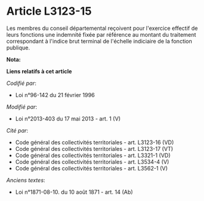 # Article L3123-15

Les membres du conseil départemental  reçoivent pour l'exercice effectif de leurs fonctions une indemnité fixée par référence
au montant du traitement correspondant à l'indice brut terminal de l'échelle indiciaire de la fonction publique.

**Nota:**



**Liens relatifs à cet article**

_Codifié par_:

  - Loi n°96-142 du 21 février 1996

_Modifié par_:

  - Loi n°2013-403 du 17 mai 2013 - art. 1 (V)

_Cité par_:

  - Code général des collectivités territoriales - art. L3123-16 (VD)
  - Code général des collectivités territoriales - art. L3123-17 (VT)
  - Code général des collectivités territoriales - art. L3321-1 (VD)
  - Code général des collectivités territoriales - art. L3534-4 (V)
  - Code général des collectivités territoriales - art. L3562-1 (V)

_Anciens textes_:

  - Loi n°1871-08-10. du 10 août 1871 - art. 14 (Ab)
